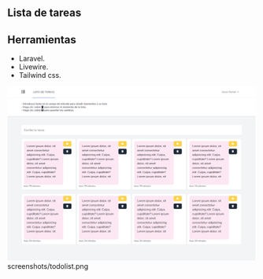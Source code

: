 ## Lista de tareas

## Herramientas

- Laravel.
- Livewire.
- Tailwind css.

<img src="screenshots/todolist.png" />
screenshots/todolist.png
